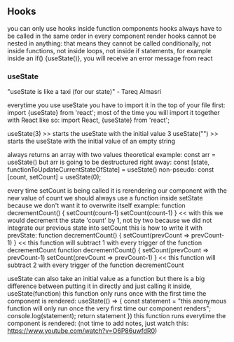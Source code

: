 ## Hooks

you can only use hooks inside function components
hooks always have to be called in the same order in every component render
hooks cannot be nested in anything: that means they cannot be called conditionally, not inside functions, not inside loops, not inside if statements, for example inside an if() {useState()}, you will receive an error message from react

### useState

"useState is like a taxi (for our state)" - Tareq Almasri

everytime you use useState you have to import it in the top of your file first:
import {useState} from 'react';
most of the time you will import it together with React like so:
import React, {useState} from 'react';

useState(3) >> starts the useState with the initial value 3
useState("") >> starts the useState with the initial value of an empty string

always returns an array with two values
theoretical example:
const arr = useState()
but arr is going to be destructured right away:
const [state, functionToUpdateCurrentStateOfState] = useState()
non-pseudo:
const [count, setCount] = useState(0);

every time setCount is being called it is rerendering our component with the new value of count
we should always use a function inside setState because we don't want it to overwrite itself
example:
function decrementCount() {
setCount(count-1)
setCount(count-1)
}
<< with this we would decrement the state 'count' by 1, not by two because we did not integrate our previous state into setCount
this is how to write it with prevState:
function decrementCount() {
setCount(prevCount => prevCount-1)
}
<< this function will subtract 1 with every trigger of the function decrementCount
function decrementCount() {
setCount(prevCount => prevCount-1)
setCount(prevCount => prevCount-1)
}
<< this function will subtract 2 with every trigger of the function decrementCount

useState can also take an initial value as a function
but there is a big difference between putting it in directly and just calling it inside, useState(function)
this function only runs once with the first time the component is rendered:
useState(() => {
const statement = "this anonymous function will only run once the very first time our component renders";
console.log(statement);
return statement
})
this function runs everytime the component is rendered:
(not time to add notes, just watch this: https://www.youtube.com/watch?v=O6P86uwfdR0)
